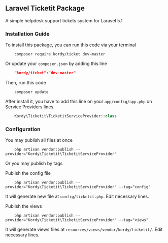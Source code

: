 ## Laravel Ticketit Package
A simple helpdesk support tickets system for Laravel 5.1

### Installation Guide

To install this package, you can run this code via your terminal
```shell
	composer require kordy/ticket dev-master
```
Or update your `composer.json` by adding this line
```json
	"kordy/ticket":"dev-master"
```
Then, run this code
```shell
	composer update
```
After install it, you have to add this line on your `app/config/app.php` on Service Providers lines.
```php
	Kordy\Ticketit\TicketitServiceProvider::class
```

### Configuration
You may publish all files at once 
```shell
	php artisan vendor:publish --provider="Kordy\Ticketit\TicketitServiceProvider"
```

Or you may publish by tags

Publish the config file
```shell
	php artisan vendor:publish --provider="Kordy\Ticketit\TicketitServiceProvider" --tag="config"
```
It will generate new file at `config/ticketit.php`. Edit necessary lines.

Publish the views
```shell
	php artisan vendor:publish --provider="Kordy\Ticketit\TicketitServiceProvider" --tag="views"
```
It will generate views files at `resources/views/vendor/kordy/ticketit/`. Edit necessary lines.
